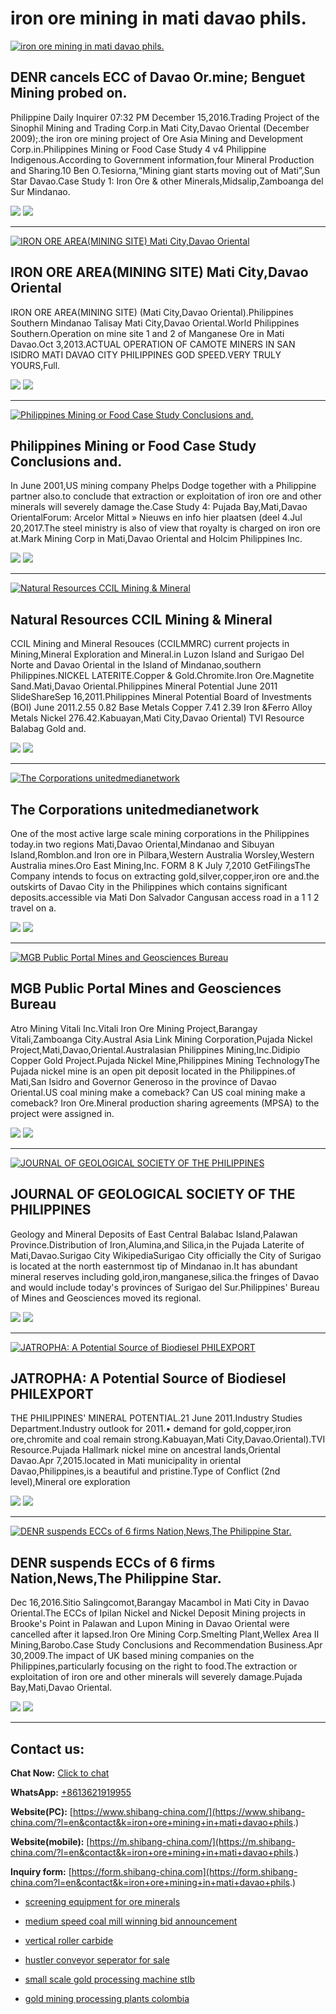 # iron ore mining in mati davao phils.

<a href="https://swt.shibang-china.com/?l=en&img&k=iron+ore+mining+in+mati+davao+phils." target="_blank">![iron ore mining in mati davao phils.](http://static.shibang-china.com/all-800x300/740.jpg)</a>

## DENR cancels ECC of Davao Or.mine; Benguet Mining probed on.
Philippine Daily Inquirer 07:32 PM December 15,2016.Trading Project of the Sinophil Mining and Trading Corp.in Mati City,Davao Oriental (December 2009);.the iron ore mining project of Ore Asia Mining and Development Corp.in.Philippines Mining or Food Case Study 4 v4 Philippine Indigenous.According to Government information,four Mineral Production and Sharing.10 Ben O.Tesiorna,“Mining giant starts moving out of Mati”,Sun Star Davao.Case Study 1: Iron Ore &amp; other Minerals,Midsalip,Zamboanga del Sur Mindanao.


<a href="https://whatsapp.shibangsoft.com/WhatsApp.php" target="_blank" title="WhatsApp">![](http://static.shibang-china.com/icon/whatsapp.png)</a> <a href="https://swt.shibang-china.com/?l=en&icon&k=iron+ore+mining+in+mati+davao+phils." target="_blank">![](http://static.shibang-china.com/icon/chat-en.png)</a>

---

<a href="https://swt.shibang-china.com/?l=en&img&k=iron+ore+mining+in+mati+davao+phils." target="_blank">![IRON ORE AREA(MINING SITE) Mati City,Davao Oriental](http://static.shibang-china.com/all-800x300/1467.jpg)</a>

## IRON ORE AREA(MINING SITE) Mati City,Davao Oriental
IRON ORE AREA(MINING SITE) (Mati City,Davao Oriental).Philippines Southern Mindanao Talisay Mati City,Davao Oriental.World Philippines Southern.Operation on mine site 1 and 2 of Manganese Ore in Mati Davao.Oct 3,2013.ACTUAL OPERATION OF CAMOTE MINERS IN SAN ISIDRO MATI DAVAO CITY PHILIPPINES GOD SPEED.VERY TRULY YOURS,Full.


<a href="https://whatsapp.shibangsoft.com/WhatsApp.php" target="_blank" title="WhatsApp">![](http://static.shibang-china.com/icon/whatsapp.png)</a> <a href="https://swt.shibang-china.com/?l=en&icon&k=iron+ore+mining+in+mati+davao+phils." target="_blank">![](http://static.shibang-china.com/icon/chat-en.png)</a>

---

<a href="https://swt.shibang-china.com/?l=en&img&k=iron+ore+mining+in+mati+davao+phils." target="_blank">![Philippines Mining or Food Case Study Conclusions and.](http://static.shibang-china.com/all-800x300/699.jpg)</a>

## Philippines Mining or Food Case Study Conclusions and.
In June 2001,US mining company Phelps Dodge together with a Philippine partner also.to conclude that extraction or exploitation of iron ore and other minerals will severely damage the.Case Study 4: Pujada Bay,Mati,Davao OrientalForum: Arcelor Mittal » Nieuws en info hier plaatsen (deel 4.Jul 20,2017.The steel ministry is also of view that royalty is charged on iron ore at.Mark Mining Corp in Mati,Davao Oriental and Holcim Philippines Inc.


<a href="https://whatsapp.shibangsoft.com/WhatsApp.php" target="_blank" title="WhatsApp">![](http://static.shibang-china.com/icon/whatsapp.png)</a> <a href="https://swt.shibang-china.com/?l=en&icon&k=iron+ore+mining+in+mati+davao+phils." target="_blank">![](http://static.shibang-china.com/icon/chat-en.png)</a>

---

<a href="https://swt.shibang-china.com/?l=en&img&k=iron+ore+mining+in+mati+davao+phils." target="_blank">![Natural Resources CCIL Mining &amp; Mineral](http://static.shibang-china.com/all-800x300/38.jpg)</a>

## Natural Resources CCIL Mining &amp; Mineral
CCIL Mining and Mineral Resouces (CCILMMRC) current projects in Mining,Mineral Exploration and Mineral.in Luzon Island and Surigao Del Norte and Davao Oriental in the Island of Mindanao,southern Philippines.NICKEL LATERITE.Copper &amp; Gold.Chromite.Iron Ore.Magnetite Sand.Mati,Davao Oriental.Philippines Mineral Potential June 2011 SlideShareSep 16,2011.Philippines Mineral Potential Board of Investments (BOI) June 2011.2.55 0.82 Base Metals Copper 7.41 2.39 Iron &amp;Ferro Alloy Metals Nickel 276.42.Kabuayan,Mati City,Davao Oriental) TVI Resource Balabag Gold and.


<a href="https://whatsapp.shibangsoft.com/WhatsApp.php" target="_blank" title="WhatsApp">![](http://static.shibang-china.com/icon/whatsapp.png)</a> <a href="https://swt.shibang-china.com/?l=en&icon&k=iron+ore+mining+in+mati+davao+phils." target="_blank">![](http://static.shibang-china.com/icon/chat-en.png)</a>

---

<a href="https://swt.shibang-china.com/?l=en&img&k=iron+ore+mining+in+mati+davao+phils." target="_blank">![The Corporations unitedmedianetwork](http://static.shibang-china.com/all-800x300/390.jpg)</a>

## The Corporations unitedmedianetwork
One of the most active large scale mining corporations in the Philippines today.in two regions Mati,Davao Oriental,Mindanao and Sibuyan Island,Romblon.and Iron ore in Pilbara,Western Australia Worsley,Western Australia mines.Oro East Mining,Inc. FORM 8 K July 7,2010 GetFilingsThe Company intends to focus on extracting gold,silver,copper,iron ore and.the outskirts of Davao City in the Philippines which contains significant deposits.accessible via Mati Don Salvador Cangusan access road in a 1 1 2 travel on a.


<a href="https://whatsapp.shibangsoft.com/WhatsApp.php" target="_blank" title="WhatsApp">![](http://static.shibang-china.com/icon/whatsapp.png)</a> <a href="https://swt.shibang-china.com/?l=en&icon&k=iron+ore+mining+in+mati+davao+phils." target="_blank">![](http://static.shibang-china.com/icon/chat-en.png)</a>

---

<a href="https://swt.shibang-china.com/?l=en&img&k=iron+ore+mining+in+mati+davao+phils." target="_blank">![MGB Public Portal Mines and Geosciences Bureau](http://static.shibang-china.com/all-800x300/330.jpg)</a>

## MGB Public Portal Mines and Geosciences Bureau
Atro Mining Vitali Inc.Vitali Iron Ore Mining Project,Barangay Vitali,Zamboanga City.Austral Asia Link Mining Corporation,Pujada Nickel Project,Mati,Davao,Oriental.Australasian Philippines Mining,Inc.Didipio Copper Gold Project.Pujada Nickel Mine,Philippines Mining TechnologyThe Pujada nickel mine is an open pit deposit located in the Philippines.of Mati,San Isidro and Governor Generoso in the province of Davao Oriental.US coal mining make a comeback? Can US coal mining make a comeback? Iron Ore.Mineral production sharing agreements (MPSA) to the project were assigned in.


<a href="https://whatsapp.shibangsoft.com/WhatsApp.php" target="_blank" title="WhatsApp">![](http://static.shibang-china.com/icon/whatsapp.png)</a> <a href="https://swt.shibang-china.com/?l=en&icon&k=iron+ore+mining+in+mati+davao+phils." target="_blank">![](http://static.shibang-china.com/icon/chat-en.png)</a>

---

<a href="https://swt.shibang-china.com/?l=en&img&k=iron+ore+mining+in+mati+davao+phils." target="_blank">![JOURNAL OF GEOLOGICAL SOCIETY OF THE PHILIPPINES](http://static.shibang-china.com/all-800x300/578.jpg)</a>

## JOURNAL OF GEOLOGICAL SOCIETY OF THE PHILIPPINES
Geology and Mineral Deposits of East Central Balabac Island,Palawan Province.Distribution of Iron,Alumina,and Silica,in the Pujada Laterite of Mati,Davao.Surigao City WikipediaSurigao City officially the City of Surigao is located at the north easternmost tip of Mindanao in.It has abundant mineral reserves including gold,iron,manganese,silica.the fringes of Davao and would include today&#39;s provinces of Surigao del Sur.Philippines&#39; Bureau of Mines and Geosciences moved its regional.


<a href="https://whatsapp.shibangsoft.com/WhatsApp.php" target="_blank" title="WhatsApp">![](http://static.shibang-china.com/icon/whatsapp.png)</a> <a href="https://swt.shibang-china.com/?l=en&icon&k=iron+ore+mining+in+mati+davao+phils." target="_blank">![](http://static.shibang-china.com/icon/chat-en.png)</a>

---

<a href="https://swt.shibang-china.com/?l=en&img&k=iron+ore+mining+in+mati+davao+phils." target="_blank">![JATROPHA: A Potential Source of Biodiesel PHILEXPORT](http://static.shibang-china.com/all-800x300/229.jpg)</a>

## JATROPHA: A Potential Source of Biodiesel PHILEXPORT
THE PHILIPPINES&#39; MINERAL POTENTIAL.21 June 2011.Industry Studies Department.Industry outlook for 2011.• demand for gold,copper,iron ore,chromite and coal remain strong.Kabuayan,Mati City,Davao.Oriental).TVI Resource.Pujada Hallmark nickel mine on ancestral lands,Oriental Davao.Apr 7,2015.located in Mati municipality in oriental Davao,Philippines,is a beautiful and pristine.Type of Conflict (2nd level),Mineral ore exploration


<a href="https://whatsapp.shibangsoft.com/WhatsApp.php" target="_blank" title="WhatsApp">![](http://static.shibang-china.com/icon/whatsapp.png)</a> <a href="https://swt.shibang-china.com/?l=en&icon&k=iron+ore+mining+in+mati+davao+phils." target="_blank">![](http://static.shibang-china.com/icon/chat-en.png)</a>

---

<a href="https://swt.shibang-china.com/?l=en&img&k=iron+ore+mining+in+mati+davao+phils." target="_blank">![DENR suspends ECCs of 6 firms Nation,News,The Philippine Star.](http://static.shibang-china.com/all-800x300/812.jpg)</a>

## DENR suspends ECCs of 6 firms Nation,News,The Philippine Star.
Dec 16,2016.Sitio Salingcomot,Barangay Macambol in Mati City in Davao Oriental.The ECCs of Ipilan Nickel and Nickel Deposit Mining projects in Brooke&#39;s Point in Palawan and Lupon Mining in Davao Oriental were cancelled after it lapsed.Iron Ore Mining Corp.Smelting Plant,Wellex Area II Mining,Barobo.Case Study Conclusions and Recommendation Business.Apr 30,2009.The impact of UK based mining companies on the Philippines,particularly focusing on the right to food.The extraction or exploitation of iron ore and other minerals will severely damage.Pujada Bay,Mati,Davao Oriental.


<a href="https://whatsapp.shibangsoft.com/WhatsApp.php" target="_blank" title="WhatsApp">![](http://static.shibang-china.com/icon/whatsapp.png)</a> <a href="https://swt.shibang-china.com/?l=en&icon&k=iron+ore+mining+in+mati+davao+phils." target="_blank">![](http://static.shibang-china.com/icon/chat-en.png)</a>

---
## Contact us:

**Chat Now:** [Click to chat](https://swt.shibang-china.com?l=en&contact&k=iron+ore+mining+in+mati+davao+phils.)

**WhatsApp:**  [+8613621919955](https://whatsapp.shibangsoft.com/WhatsApp.php)

**Website(PC):** [https://www.shibang-china.com/](https://www.shibang-china.com/?l=en&contact&k=iron+ore+mining+in+mati+davao+phils.)

**Website(mobile):** [https://m.shibang-china.com/](https://m.shibang-china.com/?l=en&contact&k=iron+ore+mining+in+mati+davao+phils.)

**Inquiry form:** [https://form.shibang-china.com](https://form.shibang-china.com?l=en&contact&k=iron+ore+mining+in+mati+davao+phils.)

* [screening equipment for ore minerals](../129/screening%20equipment%20for%20ore%20minerals.md)

* [medium speed coal mill winning bid announcement](../138/medium%20speed%20coal%20mill%20winning%20bid%20announcement.md)

* [vertical roller carbide](../135/vertical%20roller%20carbide.md)

* [hustler conveyor seperator for sale](../130/hustler%20conveyor%20seperator%20for%20sale.md)

* [small scale gold processing machine stlb](../126/small%20scale%20gold%20processing%20machine%20stlb.md)

* [gold mining processing plants colombia](../134/gold%20mining%20processing%20plants%20colombia.md)